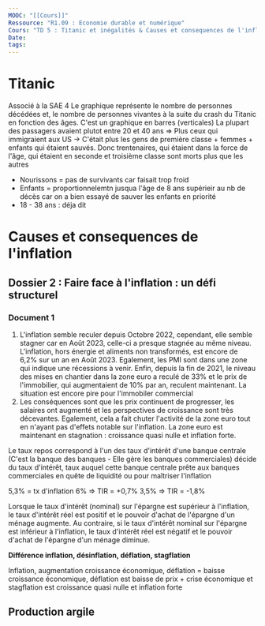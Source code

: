 ```yaml
---
MOOC: "[[Cours]]"
Ressource: "R1.09 : Economie durable et numérique"
Cours: "TD 5 : Titanic et inégalités & Causes et consequences de l'inflation"
Date: 
tags:
---
```


# Titanic
Associé à la SAE 4
Le graphique représente le nombre de personnes décédées et, le nombre de personnes vivantes à la suite du crash du Titanic en fonction des âges. C'est un graphique en barres (verticales)
La plupart des passagers avaient plutot entre 20 et 40 ans  ⇒ Plus ceux qui immigraient aux US
→ C'était plus les gens de première classe + femmes + enfants qui étaient sauvés. Donc trentenaires, qui étaient dans la force de l'âge, qui étaient en seconde et troisième classe sont morts plus que les autres
- Nourissons = pas de survivants car faisait trop froid
- Enfants = proportionnelemtn jusqua l'âge de 8 ans supérieir au nb de décès car on a bien essayé de sauver les enfants en priorité
- 18 - 38 ans : déja dit

# Causes et consequences de l'inflation

## Dossier 2 : Faire face à l'inflation : un défi structurel
### Document 1
1. L'inflation semble reculer depuis Octobre 2022, cependant, elle semble stagner car en Août 2023, celle-ci a presque stagnée au même niveau. L'inflation, hors énergie et aliments non transformés, est encore de 6,2% sur un an en Août 2023. Egalement, les PMI sont dans une zone qui indique une récessions à venir. Enfin, depuis la fin de 2021, le niveau des mises en chantier dans la zone euro a reculé de 33% et le prix de l'immobilier, qui augmentaient de 10% par an, reculent maintenant. La situation est encore pire pour l'immobiler commercial
2. Les conséquences sont que les prix continuent de progresser, les salaires ont augmenté et les perspectives de croissance sont très décevantes. Egalement, cela a fait chuter l'activité de la zone euro tout en n'ayant pas d'effets notable sur l'inflation. La zone euro est maintenant en stagnation : croissance quasi nulle et inflation forte.

Le taux repos correspond à l'un des taux d'intérêt d'une banque centrale (C'est la banque des banques - Elle gère les  banques commerciales) décide du taux d'intérêt, taux auquel cette banque centrale prête aux banques commerciales en quête de liquidité ou pour maîtriser l'inflation

5,3% = tx d'inflation
6% ⇒ TIR = +0,7%
3,5% ⇒ TIR = -1,8%

Lorsque le taux d'intérêt (nominal) sur l'épargne est supérieur à l'inflation, le taux d'intérêt réel est positif et le pouvoir d'achat de l'épargne d'un ménage augmente. Au contraire, si le taux d'intérêt nominal sur l'épargne est inférieur à l'inflation, le taux d'intérêt réel est négatif et le pouvoir d'achat de l'épargne d'un ménage diminue.

**Différence inflation, désinflation, déflation, stagflation**

Inflation, augmentation croissance économique, déflation = baisse croissance économique, déflation est baisse de prix + crise économique et stagflation est croissance quasi nulle et inflation forte


## Production argile